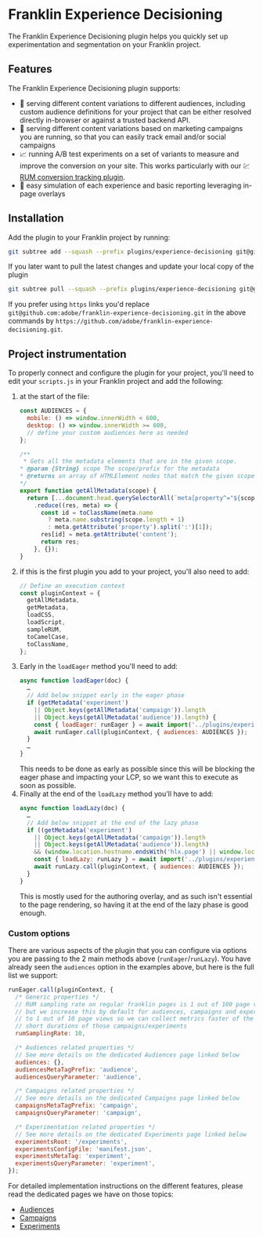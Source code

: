 # Franklin Experience Decisioning

The Franklin Experience Decisioning plugin helps you quickly set up experimentation and segmentation on your Franklin project.

## Features

The Franklin Experience Decisioning plugin supports:
- :busts_in_silhouette: serving different content variations to different audiences, including custom audience definitions for your project that can be either resolved directly in-browser or against a trusted backend API.
- :money_with_wings: serving different content variations based on marketing campaigns you are running, so that you can easily track email and/or social campaigns
- :chart_with_upwards_trend: running A/B test experiments on a set of variants to measure and improve the conversion on your site. This works particularly with our :chart: [RUM conversion tracking plugin](https://github.com/adobe/franklin-rum-conversion).
- :rocket: easy simulation of each experience and basic reporting leveraging in-page overlays

## Installation

Add the plugin to your Franklin project by running:
```sh
git subtree add --squash --prefix plugins/experience-decisioning git@github.com:adobe/franklin-experience-decisioning.git main
```

If you later want to pull the latest changes and update your local copy of the plugin
```sh
git subtree pull --squash --prefix plugins/experience-decisioning git@github.com:adobe/franklin-experience-decisioning.git main
```

If you prefer using `https` links you'd replace `git@github.com:adobe/franklin-experience-decisioning.git` in the above commands by `https://github.com/adobe/franklin-experience-decisioning.git`.

## Project instrumentation

To properly connect and configure the plugin for your project, you'll need to edit your `scripts.js` in your Franklin project and add the following:

1. at the start of the file:
    ```js
    const AUDIENCES = {
      mobile: () => window.innerWidth < 600,
      desktop: () => window.innerWidth >= 600,
      // define your custom audiences here as needed
    };

    /**
     * Gets all the metadata elements that are in the given scope.
    * @param {String} scope The scope/prefix for the metadata
    * @returns an array of HTMLElement nodes that match the given scope
    */
    export function getAllMetadata(scope) {
      return [...document.head.querySelectorAll(`meta[property^="${scope}:"],meta[name^="${scope}-"]`)]
        .reduce((res, meta) => {
          const id = toClassName(meta.name
            ? meta.name.substring(scope.length + 1)
            : meta.getAttribute('property').split(':')[1]);
          res[id] = meta.getAttribute('content');
          return res;
        }, {});
    }
    ```
2. if this is the first plugin you add to your project, you'll also need to add:
    ```js
    // Define an execution context
    const pluginContext = {
      getAllMetadata,
      getMetadata,
      loadCSS,
      loadScript,
      sampleRUM,
      toCamelCase,
      toClassName,
    };
    ```
3. Early in the `loadEager` method you'll need to add:
    ```js
    async function loadEager(doc) {
      …
      // Add below snippet early in the eager phase
      if (getMetadata('experiment')
        || Object.keys(getAllMetadata('campaign')).length
        || Object.keys(getAllMetadata('audience')).length) {
        const { loadEager: runEager } = await import('../plugins/experience-decisioning/src/index.js');
        await runEager.call(pluginContext, { audiences: AUDIENCES });
      }
      …
    }
    ```
    This needs to be done as early as possible since this will be blocking the eager phase and impacting your LCP, so we want this to execute as soon as possible.
4. Finally at the end of the `loadLazy` method you'll have to add:
    ```js
    async function loadLazy(doc) {
      …
      // Add below snippet at the end of the lazy phase
      if ((getMetadata('experiment')
        || Object.keys(getAllMetadata('campaign')).length
        || Object.keys(getAllMetadata('audience')).length)
        && (window.location.hostname.endsWith('hlx.page') || window.location.hostname === ('localhost'))) {
        const { loadLazy: runLazy } = await import('../plugins/experience-decisioning/src/index.js');
        await runLazy.call(pluginContext, { audiences: AUDIENCES });
      }
    }
    ```
    This is mostly used for the authoring overlay, and as such isn't essential to the page rendering, so having it at the end of the lazy phase is good enough.

### Custom options

There are various aspects of the plugin that you can configure via options you are passing to the 2 main methods above (`runEager`/`runLazy`).
You have already seen the `audiences` option in the examples above, but here is the full list we support:

```js
runEager.call(pluginContext, {
  /* Generic properties */
  // RUM sampling rate on regular franklin pages is 1 out of 100 page views
  // but we increase this by default for audiences, campaigns and experiments
  // to 1 out of 10 page views so we can collect metrics faster of the relative
  // short durations of those campaigns/experiments
  rumSamplingRate: 10,

  /* Audiences related properties */
  // See more details on the dedicated Audiences page linked below
  audiences: {},
  audiencesMetaTagPrefix: 'audience',
  audiencesQueryParameter: 'audience',

  /* Campaigns related properties */
  // See more details on the dedicated Campaigns page linked below
  campaignsMetaTagPrefix: 'campaign',
  campaignsQueryParameter: 'campaign',

  /* Experimentation related properties */
  // See more details on the dedicated Experiments page linked below
  experimentsRoot: '/experiments',
  experimentsConfigFile: 'manifest.json',
  experimentsMetaTag: 'experiment',
  experimentsQueryParameter: 'experiment',
});
```

For detailed implementation instructions on the different features, please read the dedicated pages we have on those topics:
- [Audiences](../../wiki/Audiences)
- [Campaigns](../../wiki/Campaigns)
- [Experiments](../../wiki/Experiments)
